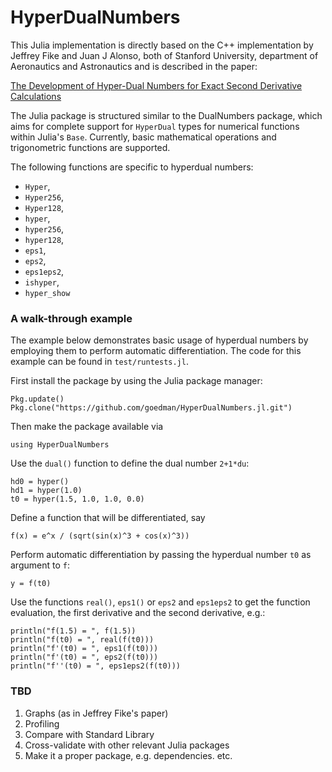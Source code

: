 # HyperDualNumbers

This Julia implementation is directly based on the C++ implementation by Jeffrey Fike and Juan J Alonso, both of Stanford University, department of Aeronautics and Astronautics and is described in the paper:

[The Development of Hyper-Dual Numbers for Exact Second Derivative Calculations](https://adl.stanford.edu/hyperdual/Fike_AIAA-2011-886.pdf)

The Julia package is structured similar to the DualNumbers package, which aims for complete support for `HyperDual` types for numerical functions within Julia's `Base`. Currently, basic mathematical operations and trigonometric functions are supported.

The following functions are specific to hyperdual numbers:
* `Hyper`,
* `Hyper256`,
* `Hyper128`,
* `hyper`,
* `hyper256`,
* `hyper128`,
* `eps1`,
* `eps2`,
* `eps1eps2`,
* `ishyper`,
* `hyper_show`

### A walk-through example

The example below demonstrates basic usage of hyperdual numbers by employing them to 
perform automatic differentiation. The code for this example can be found in 
`test/runtests.jl`.

First install the package by using the Julia package manager:

    Pkg.update()
    Pkg.clone("https://github.com/goedman/HyperDualNumbers.jl.git")
    
Then make the package available via

    using HyperDualNumbers

Use the `dual()` function to define the dual number `2+1*du`:

    hd0 = hyper()
    hd1 = hyper(1.0)
    t0 = hyper(1.5, 1.0, 1.0, 0.0)

Define a function that will be differentiated, say

    f(x) = e^x / (sqrt(sin(x)^3 + cos(x)^3))

Perform automatic differentiation by passing the hyperdual number `t0` as argument to `f`:

    y = f(t0)

Use the functions `real()`, `eps1()` or `eps2` and `eps1eps2` to get the function evaluation, the first derivative and the second derivative, e.g.:

    println("f(1.5) = ", f(1.5))
    println("f(t0) = ", real(f(t0)))
    println("f'(t0) = ", eps1(f(t0)))
    println("f'(t0) = ", eps2(f(t0)))
    println("f''(t0) = ", eps1eps2(f(t0)))

### TBD

1) Graphs (as in Jeffrey Fike's paper)
2) Profiling
3) Compare with Standard Library
4) Cross-validate with other relevant Julia packages
5) Make it a proper package, e.g. dependencies. etc.